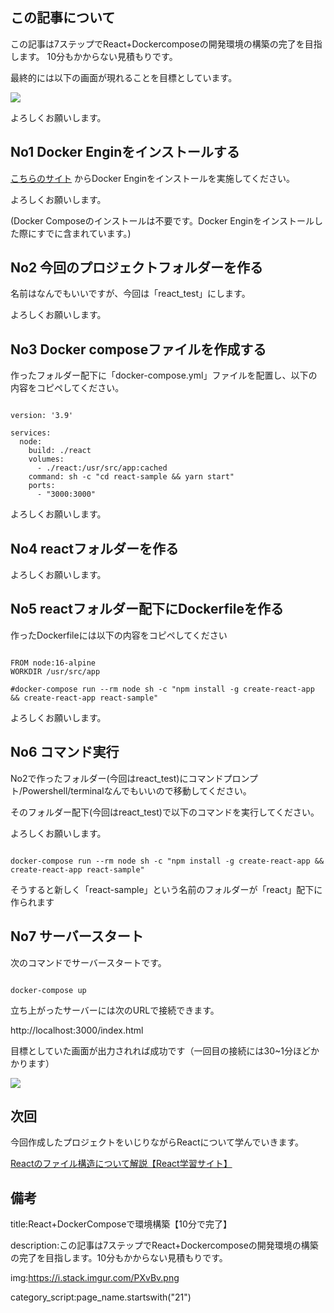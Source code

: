 


## この記事について

この記事は7ステップでReact+Dockercomposeの開発環境の構築の完了を目指します。
10分もかからない見積もりです。

最終的には以下の画面が現れることを目標としています。

<img src="https://i.stack.imgur.com/PXvBv.png">

よろしくお願いします。


## No1 Docker Enginをインストールする

<a href="https://docs.docker.com/get-docker/">こちらのサイト</a>
からDocker Enginをインストールを実施してください。

よろしくお願いします。

(Docker Composeのインストールは不要です。Docker Enginをインストールした際にすでに含まれています。)

## No2 今回のプロジェクトフォルダーを作る

名前はなんでもいいですが、今回は「react_test」にします。

よろしくお願いします。

## No3 Docker composeファイルを作成する

作ったフォルダー配下に「docker-compose.yml」ファイルを配置し、以下の内容をコピペしてください。

<pre><code>
version: '3.9'

services:
  node:
    build: ./react
    volumes:
      - ./react:/usr/src/app:cached
    command: sh -c "cd react-sample && yarn start"
    ports:
      - "3000:3000"
</code></pre>

よろしくお願いします。

## No4 reactフォルダーを作る

よろしくお願いします。

## No5 reactフォルダー配下にDockerfileを作る

作ったDockerfileには以下の内容をコピペしてください


<pre><code>
FROM node:16-alpine
WORKDIR /usr/src/app

#docker-compose run --rm node sh -c "npm install -g create-react-app && create-react-app react-sample"
</code></pre>

よろしくお願いします。

## No6 コマンド実行

No2で作ったフォルダー(今回はreact_test)にコマンドプロンプト/Powershell/terminalなんでもいいので移動してください。

そのフォルダー配下(今回はreact_test)で以下のコマンドを実行してください。

よろしくお願いします。

<pre><code>
docker-compose run --rm node sh -c "npm install -g create-react-app && create-react-app react-sample"
</code></pre>

そうすると新しく「react-sample」という名前のフォルダーが「react」配下に作られます


## No7 サーバースタート

次のコマンドでサーバースタートです。

<pre><code>
docker-compose up
</code></pre>

立ち上がったサーバーには次のURLで接続できます。

http://localhost:3000/index.html

目標としていた画面が出力されれば成功です（一回目の接続には30~1分ほどかかります）

<img src="https://i.stack.imgur.com/PXvBv.png">

## 次回

今回作成したプロジェクトをいじりながらReactについて学んでいきます。

<a href="./2102react_filesystem.md">
Reactのファイル構造について解説【React学習サイト】
</a>






## 備考

title:React+DockerComposeで環境構築【10分で完了】

description:この記事は7ステップでReact+Dockercomposeの開発環境の構築の完了を目指します。10分もかからない見積もりです。

img:https://i.stack.imgur.com/PXvBv.png

category_script:page_name.startswith("21")


